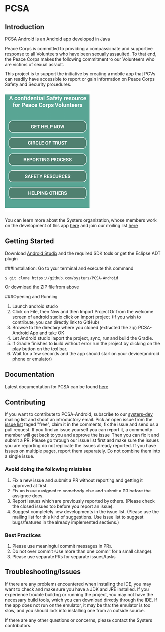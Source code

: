 
# PCSA

## Introduction

PCSA Android is an Android app developed in Java

Peace Corps is committed to providing a compassionate and supportive response to all Volunteers who have been sexually assaulted. To that end, the Peace Corps makes the following commitment to our Volunteers who are victims of sexual assault.

This project is to support the initiative by creating a mobile app that PCVs can readily have accessible to report or gain information on Peace Corps Safety and Security procedures.

![alt text](screenshots/pic.png)

You can learn more about the Systers organization, whose members work on the development of this app [here](http://anitaborg.org/get-involved/systers/) and join our mailing list [here](http://systers.org/mailman/listinfo/systers)

## Getting Started

Download [Android Studio](http://developer.android.com/sdk/index.html) and the required SDK tools or get the Eclipse ADT plugin

###Installation:
Go to your terminal and execute this command

    $ git clone https://github.com/systers/PCSA-Android

Or download the ZIP file from above

###Opening and Running 

1. Launch android studio
2. Click on File, then New and then Import Project Or from the welcome screen of android studio click on Import project. (If you wish to contribute, you can directly link to GitHub)
3. Browse to the directory where you cloned (extracted the zip) PCSA-Android App and take OK
4. Let Android studio import the project, sync, run and build the Gradle.
5. If Gradle finishes to build without error run the project by clicking on the play button on the tool bar.
6. Wait for a few seconds and the app should start on your device(android phone or emulator)

## Documentation
Latest documentation for PCSA can be found [here](https://github.com/systers/PCSA-Android/tree/develop/docs)

## Contributing
If you want to contribute to PCSA-Android, subscribe to our [systers-dev](http://systers.org/mailman/listinfo/systers-dev) mailing list and shoot an introductory email. Pick an open issue from the [issue list](https://github.com/systers/PCSA-Android/issues) taged "free", claim it in the comments, fix the issue and send us a pull request. 
If you find an issue yourself you can report it, a community member will get back to you and approve the issue. Then you can fix it and submit a PR. Please go through our issue list first and make sure the issues you are reporting  do not replicate the issues already reported. If you have issues on multiple pages, report them separately. Do not combine them into a single issue.

### Avoid doing the following mistakes
1. Fix a new issue and submit a PR without reporting and getting it approved at first.
2. Fix an issue assigned to somebody else and submit a PR before the assignee does. 
3. Report issues which are previously reported by others. (Please check the closed issues too before you report an issue). 
4. Suggest completely new developments in the issue list. (Please use the mailing list for this kind of suggestions. Use issue list to suggest bugs/features in the already implemented sections.)

### Best Practices
1. Please use meaningful commit messages in PRs.
2. Do not over commit (Use more than one commit for a small change).
3. Please use separate PRs for separate issues/tasks

## Troubleshooting/Issues

If there are any problems encountered when installing the IDE, you may want to check and make sure you have a JDK and JRE installed. If you experience trouble building or running the project, you may not have the necessary build tools, which you can download directly through the IDE. If the app does not run on the emulator, it may be that the emulator is too slow, and you should look into installing one from an outside source. 

If there are any other questions or concerns, please contact the Systers contributors. 




